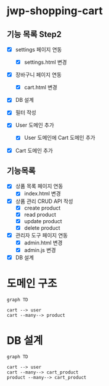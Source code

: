 # jwp-shopping-cart

## 기능 목록 Step2

- [x] settings 페이지 연동
    - [x] settings.html 변경
- [x] 장바구니 페이지 연동
    - [x] cart.html 변경

- [x] DB 설계

- [x] 필터 작성

- [x] User 도메인 추가
    - [x] User 도메인에 Cart 도메인 추가
- [x] Cart 도메인 추가

## 기능목록

- [x] 상품 목록 페이지 연동
    - [x] index.html 변경
- [x] 상품 관리 CRUD API 작성
    - [x] create product
    - [x] read product
    - [x] update product
    - [x] delete product
- [x] 관리자 도구 페이지 연동
    - [x] admin.html 변경
    - [x] admin.js 변경

- [x] DB 설계

# 도메인 구조

```mermaid
graph TD

cart --> user
cart --many--> product
```

# DB 설계

```mermaid
graph TD

cart --> user
cart --many--> cart_product
product --many--> cart_product
```
